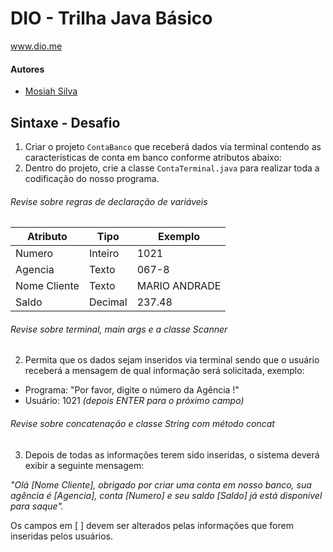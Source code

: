 # DIO - Trilha Java Básico
www.dio.me

#### Autores
- [Mosiah Silva](https://github.com/mosiahrs)

## Sintaxe - Desafio

1. Criar o projeto `ContaBanco` que receberá dados via terminal contendo as características de conta em banco conforme atributos abaixo:
2. Dentro do projeto, crie a classe `ContaTerminal.java` para realizar toda a codificação do nosso programa.

###### Revise sobre regras de declaração de variáveis

| Atributo  | Tipo     | Exemplo   
| --------- | ---------| ------- 
| Numero    | Inteiro  | 1021 
| Agencia   | Texto    | 067-8
| Nome Cliente | Texto    | MARIO ANDRADE
| Saldo | Decimal |237.48


###### Revise sobre terminal, main args e a classe Scanner
2. Permita que os dados sejam inseridos via terminal sendo que o usuário receberá a mensagem de qual informação será solicitada, exemplo:

* Programa: "Por favor, digite o número da Agência !"
* Usuário: 1021 *(depois ENTER para o próximo campo)* 

###### Revise sobre concatenação e classe String com método concat

3. Depois de todas as informações terem sido inseridas, o sistema deverá exibir a seguinte mensagem:

*"Olá [Nome Cliente], obrigado por criar uma conta em nosso banco, sua agência é [Agencia], conta [Numero] e seu saldo [Saldo] já está disponível para saque".*

Os campos em [ ] devem ser alterados pelas informações que forem inseridas pelos usuários.
